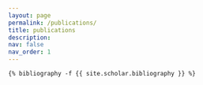 ```yaml
---
layout: page
permalink: /publications/
title: publications
description:
nav: false
nav_order: 1
---
```

<!-- _pages/publications.md -->

<div class="publications">

    {% bibliography -f {{ site.scholar.bibliography }} %}

</div>

